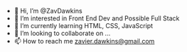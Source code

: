 - 👋 Hi, I’m @ZavDawkins
- 👀 I’m interested in Front End Dev and Possible Full Stack
- 🌱 I’m currently learning HTML, CSS, JavaScript
- 💞️ I’m looking to collaborate on ...
- 📫 How to reach me zavier.dawkins@gmail.com

<!---
ZavDawkins/ZavDawkins is a ✨ special ✨ repository because its `README.md` (this file) appears on your GitHub profile.
You can click the Preview link to take a look at your changes.
--->
